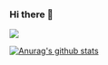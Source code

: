 ### Hi there 👋

![](https://komarev.com/ghpvc/?username=HuangZhenyang&color=green)

<!--
**HuangZhenyang/HuangZhenyang** is a ✨ _special_ ✨ repository because its `README.md` (this file) appears on your GitHub profile.

Here are some ideas to get you started:

- 🔭 I’m currently working on ...
- 🌱 I’m currently learning ...
- 👯 I’m looking to collaborate on ...
- 🤔 I’m looking for help with ...
- 💬 Ask me about ...
- 📫 How to reach me: ...
- 😄 Pronouns: ...
- ⚡ Fun fact: ...
-->

[![Anurag's github stats](https://github-readme-stats.vercel.app/api?username=HuangZhenyang)](https://github.com/anuraghazra/github-readme-stats)
